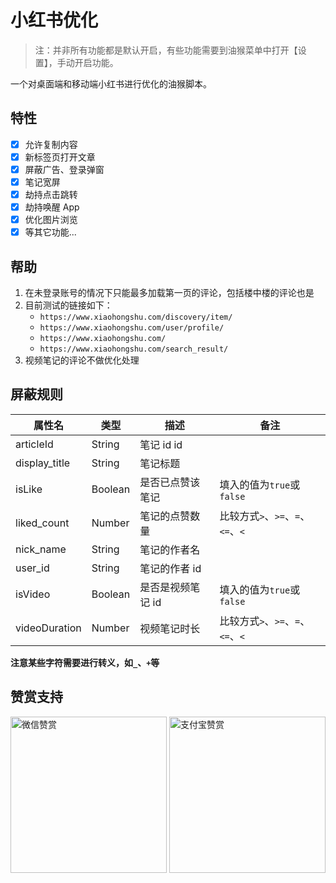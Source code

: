 # 小红书优化

> 注：并非所有功能都是默认开启，有些功能需要到油猴菜单中打开【设置】，手动开启功能。

一个对桌面端和移动端小红书进行优化的油猴脚本。

## 特性

- [x] 允许复制内容
- [x] 新标签页打开文章
- [x] 屏蔽广告、登录弹窗
- [x] 笔记宽屏
- [x] 劫持点击跳转
- [x] 劫持唤醒 App
- [x] 优化图片浏览
- [x] 等其它功能...

## 帮助

1. 在未登录账号的情况下只能最多加载第一页的评论，包括楼中楼的评论也是
2. 目前测试的链接如下：
   - `https://www.xiaohongshu.com/discovery/item/`
   - `https://www.xiaohongshu.com/user/profile/`
   - `https://www.xiaohongshu.com/`
   - `https://www.xiaohongshu.com/search_result/`
3. 视频笔记的评论不做优化处理

## 屏蔽规则

| 属性名        | 类型    | 描述              | 备注                              |
| ------------- | ------- | ----------------- | --------------------------------- |
| articleId     | String  | 笔记 id id        |                                   |
| display_title | String  | 笔记标题          |                                   |
| isLike        | Boolean | 是否已点赞该笔记  | 填入的值为`true`或`false`         |
| liked_count   | Number  | 笔记的点赞数量    | 比较方式`>`、`>=`、`=`、`<=`、`<` |
| nick_name     | String  | 笔记的作者名      |                                   |
| user_id       | String  | 笔记的作者 id     |                                   |
| isVideo       | Boolean | 是否是视频笔记 id | 填入的值为`true`或`false`         |
| videoDuration | Number  | 视频笔记时长      | 比较方式`>`、`>=`、`=`、`<=`、`<` |

**注意某些字符需要进行转义，如`_`、`+`等**

## 赞赏支持

<img src="https://fastly.jsdelivr.net/gh/WhiteSevs/TamperMonkeyScript/asset/img/wx_zsm.png" alt="微信赞赏" width="250" height="250">
<img src="https://fastly.jsdelivr.net/gh/WhiteSevs/TamperMonkeyScript/asset/img/zfb_skm.png" alt="支付宝赞赏" width="250" height="250">
